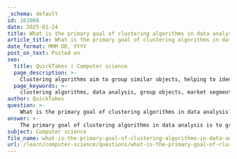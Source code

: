 ```yaml
---
_schema: default
id: 161068
date: 2025-01-24
title: What is the primary goal of clustering algorithms in data analysis?
article_title: What is the primary goal of clustering algorithms in data analysis?
date_format: MMM DD, YYYY
post_on_text: Posted on
seo:
  title: QuickTakes | Computer science
  page_description: >-
    Clustering algorithms aim to group similar objects, helping to identify patterns in data across various applications such as market segmentation, image recognition, and anomaly detection, leading to valuable insights for decision-making.
  page_keywords: >-
    clustering algorithms, data analysis, group objects, market segmentation, image recognition, social network analysis, anomaly detection, identify patterns, valuable insights, decision-making
author: QuickTakes
question: >-
    What is the primary goal of clustering algorithms in data analysis?
answer: >-
    The primary goal of clustering algorithms in data analysis is to group a set of objects into clusters such that objects within the same cluster are more similar to each other than to those in different clusters. This process helps in identifying patterns and structures within the data, which can lead to valuable insights and informed decision-making.\n\nClustering serves several important purposes across various applications:\n\n1. **Market Segmentation**: Businesses utilize clustering to identify distinct customer segments based on purchasing behavior, preferences, and demographics. This allows for the development of targeted marketing strategies that cater to specific groups.\n\n2. **Image and Pattern Recognition**: In computer vision, clustering algorithms help organize and classify images based on visual similarities. This is crucial for tasks such as object detection and image retrieval.\n\n3. **Social Network Analysis**: Clustering can reveal communities or groups of users in social networks that interact more frequently with each other. This insight can enhance understanding of social dynamics and relationships.\n\n4. **Anomaly Detection**: While clustering primarily focuses on grouping similar items, it also plays a role in identifying outliers or anomalies that do not fit well into any cluster. This is important for detecting fraud, network intrusions, or other unusual patterns in data.\n\nOverall, the significance of clustering lies in its ability to uncover hidden patterns and structures within data, facilitating better analysis and interpretation. By understanding how data points cluster together, analysts can derive meaningful insights that inform strategic decisions across various domains.
subject: Computer science
file_name: what-is-the-primary-goal-of-clustering-algorithms-in-data-analysis.md
url: /learn/computer-science/questions/what-is-the-primary-goal-of-clustering-algorithms-in-data-analysis
---
```


&nbsp;